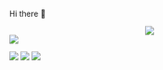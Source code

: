  Hi there 👋

<div align="center"> <img src="https://github-readme-streak-stats.herokuapp.com/?user=ShiyuW1214" /> </div>


<img src="https://readme-typing-svg.herokuapp.com/?lines=Welcome,%20visitor!;Hello%20Github%20World!&font=Roboto" />

<p>
<img src="https://img.shields.io/static/v1?label=Program&message=Python&color=blue"/>
<a href="https://blog.csdn.net/weixin_54708275"><img src="https://img.shields.io/static/v1?label=Blog&message=CSDN&color=red"/></a>
<a href="https://space.bilibili.com/4870070"><img src="https://img.shields.io/static/v1?label=Video&message=Bilibili&color=cyan"/></a>

</p>



